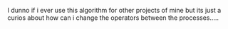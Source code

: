 I dunno if i ever use this algorithm for other projects of mine but its just a curios about how can i change the operators between the processes.....

